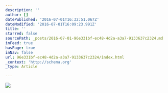 ```yaml
---
description: ''
author: []
datePublished: '2016-07-01T16:32:51.067Z'
dateModified: '2016-07-01T16:09:23.991Z'
title: ''
starred: false
sourcePath: _posts/2016-07-01-96e331bf-ec48-4d2a-a3a7-9133637c2324.md
inFeed: true
hasPage: true
inNav: false
url: 96e331bf-ec48-4d2a-a3a7-9133637c2324/index.html
_context: 'http://schema.org'
_type: Article

---
```

![](https://the-grid-user-content.s3-us-west-2.amazonaws.com/94928da0-dbdb-4a57-b381-12c7ee2abf54.jpg)
